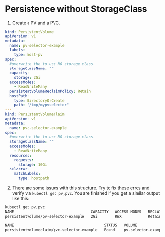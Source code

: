 # Persistence without StorageClass

1. Create a PV and a PVC. 
```yaml 
kind: PersistentVolume
apiVersion: v1
metadata:
  name: pv-selector-example
  labels:
    type: host-pv
spec:
  #overwrite the to use NO storage class
  storageClassName: ""
  capacity:
    storage: 2Gi
  accessModes:
    - ReadWriteMany
  persistentVolumeReclaimPolicy: Retain
  hostPath:
    type: DirectoryOrCreate
    path: "/tmp/mypvselector"
---
kind: PersistentVolumeClaim
apiVersion: v1
metadata:
  name: pvc-selector-example
spec:
  #overwrite the to use NO storage class
  storageClassName: ""
  accessModes:
    - ReadWriteMany
  resources:
    requests:
      storage: 10Gi
  selector:
    matchLabels:
      type: hostpath
```
2. There are some issues with this structure. Try to fix these erros and verify via `kubectl get pv,pvc`. You are finished if you get a similar output like this:
```bash
kubectl get pv,pvc
NAME                                   CAPACITY   ACCESS MODES   RECLAIM POLICY   STATUS   CLAIM                          STORAGECLASS   REASON   AGE
persistentvolume/pv-selector-example   2Gi        RWX            Retain           Bound    default/pvc-selector-example                           4s

NAME                                         STATUS   VOLUME                CAPACITY   ACCESS MODES   STORAGECLASS   AGE
persistentvolumeclaim/pvc-selector-example   Bound    pv-selector-example   2Gi        RWX                           4s
```